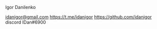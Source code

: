 Igor Danilenko

idanigor@gmail.com
https://t.me/idanigor
https://github.com/idanigor
discord IDan#6900

